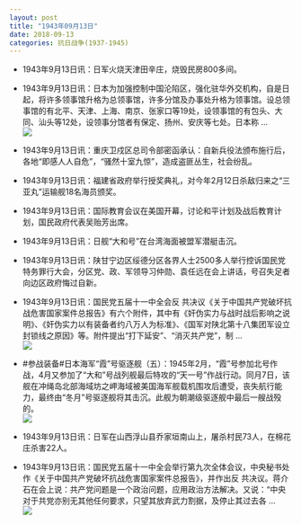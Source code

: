 ```yaml
---
layout: post
title: "1943年09月13日"
date: 2018-09-13
categories: 抗日战争(1937-1945)
---
```


<meta name="referrer" content="no-referrer" />

- 1943年9月13日讯：日军火烧天津田辛庄，烧毁民房800多间。 

- 1943年9月13日讯：日本为加强控制中国沦陷区，强化驻华外交机构，自是日起，将许多领事馆升格为总领事馆，许多分馆及办事处升格为领事馆。设总领事馆的有北平、天津、上海、南京、张家口等19处，设领事馆的有包头、大同、汕头等12处，设领事分馆者有保定、扬州、安庆等七处。日本称 ... <br/><img src="https://wx2.sinaimg.cn/large/aca367d8ly1fv87oh9ca1j20c809zwej.jpg" />

- 1943年9月13日讯：重庆卫戍区总司令部密函承认：自新兵役法颁布施行后，各地“即感人人自危”，“骚然十室九惊”，造成盗匪丛生，社会纷乱。 

- 1943年9月13日讯：福建省政府举行授奖典礼，对今年2月12日杀敌归来之“三亚丸”运输舰18名海员颁奖。 

- 1943年9月13日讯：国际教育会议在美国开幕，讨论和平计划及战后教育计划，国民政府代表吴贻芳出席。 

- 1943年9月13日讯：日舰“大和号”在台湾海面被盟军潜艇击沉。 

- 1943年9月13日讯：陕甘宁边区绥德分区各界人士2500多人举行控诉国民党特务罪行大会，分区党、政、军领导习仲勋、袁任远在会上讲话，号召失足者向边区政府悔过自新。 

- 1943年9月13日讯：国民党五届十一中全会反 共决议《关于中国共产党破坏抗战危害国家案件总报告》有六个附件，其中有《奸伪实力与战时战后影响之说明》、《奸伪实力以有装备者约八万人为标准》、《国军对陕北第十八集团军设立封锁线之原因》等。附件提出“打下延安”、“消灭共产党”，制 ... <br/><img src="https://wx2.sinaimg.cn/large/aca367d8ly1fv7qcagxo5j20c8090jre.jpg" />

- #参战装备#日本海军“霞”号驱逐舰（五）：1945年2月，“霞”号参加北号作战，4月又参加了“大和”号战列舰最后特攻的“天一号”作战行动。同月7日，该舰在冲绳岛北部海域坊之岬海域被美国海军舰载机围攻后遭受，丧失航行能力，最终由“冬月”号驱逐舰将其击沉。此舰为朝潮级驱逐舰中最后一艘战殁的。 <br/><img src="https://wx4.sinaimg.cn/large/aca367d8ly1fv7olyh1ouj20n00prwo7.jpg" />

- 1943年9月13日讯：日军在山西浮山县乔家垣南山上，屠杀村民73人，在棉花庄杀害22人。 

- 1943年9月13日讯：国民党五届十一中全会举行第九次全体会议，中央秘书处作《关于中国共产党破坏抗战危害国家案件总报告》，并作出反 共决议。蒋介石在会上说：共产党问题是一个政治问题，应用政治方法解决。又说：“中央对于共党亦别无其他任何要求，只望其放弃武力割据，及停止其过去各 ... <br/><img src="https://wx3.sinaimg.cn/large/aca367d8ly1fv7l4m0iuaj20c80jpglz.jpg" />

